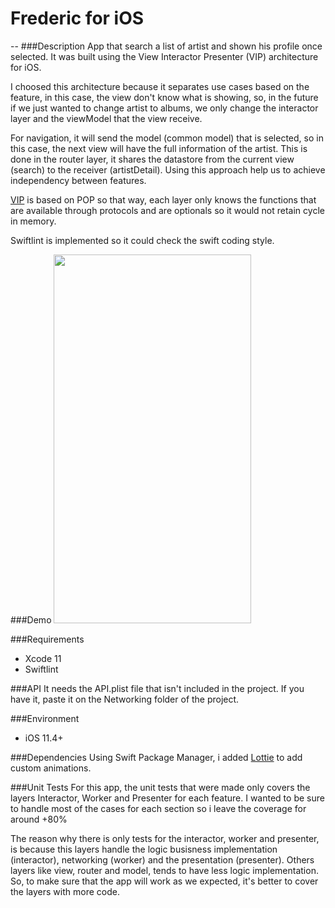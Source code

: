 # Frederic for iOS
--
###Description
App that search a list of artist and shown his profile once selected. It was built using the View Interactor Presenter (VIP) architecture for iOS.

I choosed this architecture because it separates use cases based on the feature, in this case, the view don't know what is showing, so, in the future if we just wanted to change artist to albums, we only change the interactor layer and the viewModel that the view receive. 

For navigation, it will send the model (common model) that is selected, so in this case, the next view will have the full information of the artist. This is done in the router layer, it shares the datastore from the current view (search) to the receiver (artistDetail). Using this approach help us to achieve independency between features. 

[VIP](https://clean-swift.com) is based on POP so that way, each layer only knows the functions that are available through protocols and are optionals so it would not retain cycle in memory.

Swiftlint is implemented so it could check the swift coding style.

###Demo
<image src="documentation/demo.gif" width=316 height=590/>


###Requirements
- Xcode 11
- Swiftlint

###API
It needs the API.plist file that isn't included in the project. If you have it, paste it on the Networking folder of the project.

###Environment
- iOS 11.4+

###Dependencies
Using Swift Package Manager, i added [Lottie](https://github.com/airbnb/lottie-ios) to add custom animations. 


###Unit Tests
For this app, the unit tests that were made only covers the layers Interactor, Worker and Presenter for each feature. I wanted to be sure to handle most of the cases for each section so i leave the coverage for around +80%

The reason why there is only tests for the interactor, worker and presenter, is because this layers handle the logic busisness implementation (interactor), networking (worker) and the presentation (presenter). Others layers like view, router and model, tends to have less logic implementation. So, to make sure that the app will work as we expected, it's better to cover the layers with more code.
